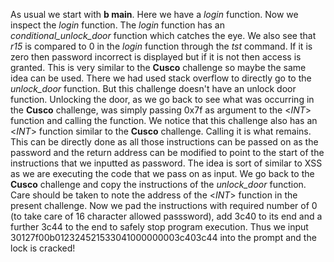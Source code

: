 As usual we start with **b main**. Here we have a *login* function. Now we inspect the *login* function. The *login* function
has an *conditional_unlock_door* function which catches the eye. We also see that *r15* is compared to 0 in the *login* 
function through the *tst* command. If it is zero then password incorrect is displayed but if it is not then access is granted.
This is very similar to the **Cusco** challenge so maybe the same idea can be used. There we had used stack overflow to directly
go to the *unlock_door* function. But this challenge doesn't have an unlock door function. Unlocking the door, as we go back to 
see what was occurring in the **Cusco** challenge, was simply passing 0x7f as argument to the <*INT*> function and calling the
function. We notice that this challenge also has an <*INT*> function similar to the **Cusco** challenge. Calling it is what remains.
This can be directly done as all those instructions can be passed on as the password and the return address can be modified
to point to the start of the instructions that we inputted as password. The idea is sort of similar to XSS as we are executing 
the code that we pass on as input. We go back to the **Cusco** challenge and copy the instructions of the *unlock_door* function.
Care should be taken to note the address of the <*INT*> function in the present challenge. Now we pad the instructions with
required number of 0 (to take care of 16 character allowed passsword), add 3c40 to its end and a further 3c44 to the end to
safely stop program execution. Thus we input 30127f00b012324521533041000000003c403c44 into the prompt and the lock is cracked!
